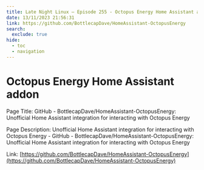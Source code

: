 ```yaml
---
title: Late Night Linux – Episode 255 - Octopus Energy Home Assistant addon
date: 13/11/2023 21:56:31
link: https://github.com/BottlecapDave/HomeAssistant-OctopusEnergy
search:
  exclude: true
hide:
  - toc
  - navigation
---
```


# Octopus Energy Home Assistant addon

Page Title: GitHub - BottlecapDave/HomeAssistant-OctopusEnergy: Unofficial Home Assistant integration for interacting with Octopus Energy

Page Description: Unofficial Home Assistant integration for interacting with Octopus Energy - GitHub - BottlecapDave/HomeAssistant-OctopusEnergy: Unofficial Home Assistant integration for interacting with Octopus Energy 

Link: [https://github.com/BottlecapDave/HomeAssistant-OctopusEnergy](https://github.com/BottlecapDave/HomeAssistant-OctopusEnergy)